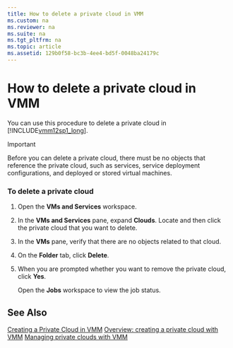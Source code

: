 ```yaml
---
title: How to delete a private cloud in VMM
ms.custom: na
ms.reviewer: na
ms.suite: na
ms.tgt_pltfrm: na
ms.topic: article
ms.assetid: 129b0f58-bc3b-4ee4-bd5f-0048ba24179c
---
```

# How to delete a private cloud in VMM
You can use this procedure to delete a private cloud in [!INCLUDE[vmm12sp1_long](./Token/vmm12sp1_long_md.md)].

> [!IMPORTANT]
> Before you can delete a private cloud, there must be no objects that reference the private cloud, such as services, service deployment configurations, and deployed or stored virtual machines.

### To delete a private cloud

1.  Open the **VMs and Services** workspace.

2.  In the **VMs and Services** pane, expand **Clouds**. Locate and then click the private cloud that you want to delete.

3.  In the **VMs** pane, verify that there are no objects related to that cloud.

4.  On the **Folder** tab, click **Delete**.

5.  When you are prompted whether you want to remove the private cloud, click **Yes**.

    Open the **Jobs** workspace to view the job status.

## See Also
[Creating a Private Cloud in VMM](assetId:///6fbce258-d10e-4bc0-91fc-de4f5e00905f)
[Overview: creating a private cloud with VMM](./Overview--creating-a-private-cloud-with-VMM.md)
[Managing private clouds with VMM](./Managing-private-clouds-with-VMM.md)



